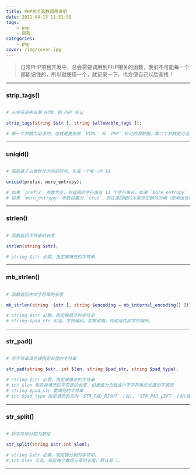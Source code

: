 ```yaml
---
title: PHP相关函数调用说明
date: 2021-04-15 11:51:59
tags:
    - php
    - 函数
categories:
    - php
cover: /img/cover.jpg
---
```


> 日常PHP项目开发中，总会需要调用到PHP相关的函数，我们不可能每一个都能记住的，所以就使用一个，就记录一下，也方便自己以后查找！

<!--more-->

-------

### strip_tags()

```PHP

# 从字符串中去除 HTML 和 PHP 标记

strip_tags(string $str [, string $allowable_tags ]);

# 第一个参数为必须的，也就是要去除 `HTML` 和 `PHP` 标记的源数据，第二个参数是可选的，表示不需要过滤的标记。

```

-------

### uniqid()

```PHP

# 函数基于以微秒计的当前时间，生成一个唯一的 ID

uniqid(prefix, more_entropy);

# 如果 `prefix` 参数为空，则返回的字符串有 13 个字符串长。如果 `more_entropy` 参数设置为 `true`，则是 `23` 个字符串长。
# 如果 `more_entropy` 参数设置为 `true`，则在返回值的末尾添加额外的熵（使用组合线形同余数生成程序），这样可以结果的唯一性更好。

```

-------

### strlen()

```PHP

# 函数返回字符串的长度

strlen(string $str);

# string $str 必需。指定被填充的字符串，

```

-------

### mb_strlen()

```PHP

# 函数返回中文字符串的长度

mb_strlen(string  $str [, string $encoding = mb_internal_encoding() ]);

# string $str 必需。指定被填充的字符串
# string $pad_str 可选。字符编码。如果省略，则使用内部字符编码。

```

-------

### str_pad()

```PHP

# 将字符串填充成指定长度的字符串

str_pad(string $str, int $len, string $pad_str, string $pad_type);

# string $str 必需。指定被填充的字符串
# int $len 指定被填充的字符串的长度，如果值为负数或小于字符串的长度则不填充
# string $pad_str 要填充的字符串
# int $pad_type 指定填充的方向 `STR_PAD_RIGHT` (右), `STR_PAD_LEFT` (左)或 `STR_PAD_BOTH` (前面两者)

```

-------

### str_split()

```PHP

# 将字符串分割为数组

str_split(string $str,int $len);

# string $str 必需。规定要分割的字符串。
# int $len 可选。规定每个数组元素的长度。默认是 1。

```

-------